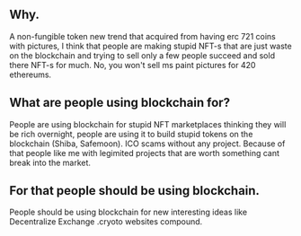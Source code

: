 ## Why.
A non-fungible token new trend that acquired from having erc 721 coins with pictures, I think that people are making stupid NFT-s that are just waste on the blockchain and trying to sell only a few people succeed and sold there NFT-s for much. No, you won't sell ms paint pictures for 420 ethereums. 

## What are people using blockchain for?
People are using blockchain for stupid NFT marketplaces thinking they will be rich overnight, people are using it to build stupid tokens on the blockchain (Shiba, Safemoon). ICO scams without any project. Because of that people like me with legimited projects that are worth something cant break into the market.

## For that people should be using blockchain.

People should be using blockchain for new interesting ideas like Decentralize Exchange
.cryoto websites compound. 
